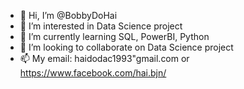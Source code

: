 - 👋 Hi, I’m @BobbyDoHai
- 👀 I’m interested in Data Science project
- 🌱 I’m currently learning SQL, PowerBI, Python
- 💞️ I’m looking to collaborate on Data Science project
- 📫 My email: haidodac1993"gmail.com or https://www.facebook.com/hai.bjn/

<!---
BobbyDoHai/BobbyDoHai is a ✨ special ✨ repository because its `README.md` (this file) appears on your GitHub profile.
You can click the Preview link to take a look at your changes.
--->
